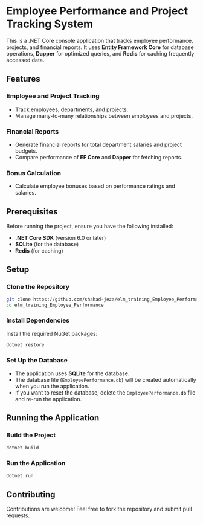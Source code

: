 # Employee Performance and Project Tracking System

This is a .NET Core console application that tracks employee performance, projects, and financial reports. It uses **Entity Framework Core** for database operations, **Dapper** for optimized queries, and **Redis** for caching frequently accessed data.

## Features

### Employee and Project Tracking
- Track employees, departments, and projects.
- Manage many-to-many relationships between employees and projects.

### Financial Reports
- Generate financial reports for total department salaries and project budgets.
- Compare performance of **EF Core** and **Dapper** for fetching reports.


### Bonus Calculation
- Calculate employee bonuses based on performance ratings and salaries.

## Prerequisites

Before running the project, ensure you have the following installed:

- **.NET Core SDK** (version 6.0 or later)
- **SQLite** (for the database)
- **Redis** (for caching)

## Setup

### Clone the Repository
```sh
git clone https://github.com/shahad-jeza/elm_training_Employee_Performance.git
cd elm_training_Employee_Performance
```

### Install Dependencies
Install the required NuGet packages:
```sh
dotnet restore
```

### Set Up the Database
- The application uses **SQLite** for the database.
- The database file (`EmployeePerformance.db`) will be created automatically when you run the application.
- If you want to reset the database, delete the `EmployeePerformance.db` file and re-run the application.



## Running the Application

### Build the Project
```sh
dotnet build
```

### Run the Application
```sh
dotnet run
```



## Contributing
Contributions are welcome! Feel free to fork the repository and submit pull requests.



